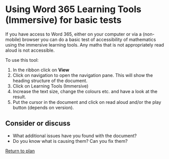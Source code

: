 # Using Word 365 Learning Tools (Immersive) for basic tests

If you have access to Word 365, either on your computer or via a (non-mobile) browser you can do a basic test of accessibility of mathematics using the immersive learning tools. Any maths that is not appropriately read aloud is not accessible.

To use this tool:
1. In the ribbon click on **View**
2. Click on navigation to open the navigation pane. This will show the heading structure of the document. 
3. Click on Learning Tools (Immersive)
4. Increase the text size, change the colours etc. and have a look at the result.
5. Put the cursor in the document and click on read aloud and/or the play button (depends on version).

## Consider or discuss

* What additional issues have you found with the document?
* Do you know what is causing them? Can you fix them?

[Return to plan](index.html)
